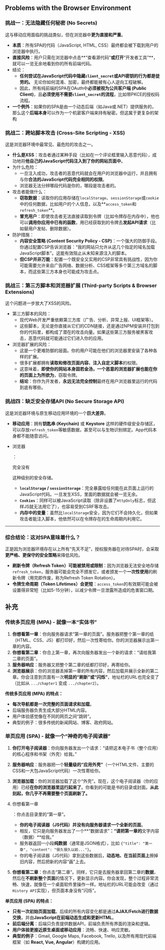 ## Problems with the Browser Environment

### 挑战一：无法隐藏任何秘密 (No Secrets)

这与移动应用面临的挑战类似，但在浏览器中**更为直接和严重**。

- **本质**：所有SPA的代码（JavaScript, HTML, CSS）最终都会被下载到用户的浏览器中执行。
- **直接风险**：用户只需在浏览器中点击**“查看源代码”**或打开**“开发者工具”**，就可以一览无余地看到你的所有前端代码。
- 结论：
  - **任何尝试在JavaScript代码中隐藏`client_secret`或API密钥的行为都是徒劳的。** 无论你如何混淆、加密，最终都能被有心人逆向工程破解。
  - 因此，所有纯前端的SPA在OAuth中**必须被视为公共客户端 (Public Client)**，且**必须使用不需要`client_secret`的流程**，比如带PKCE的授权码流程。
- **一个例外**：如果你的SPA是由一个动态后端（如Java或.NET）提供服务的，那么这个**后端本身**可以作为一个机密客户端来持有秘密。但这属于更复杂的架构

### 挑战二：跨站脚本攻击 (Cross-Site Scripting - XSS)

这是浏览器环境中最常见、最危险的攻击之一。

- **什么是XSS**：攻击者通过某种手段（比如在一个评论框里输入恶意代码），成功地将**他自己的JavaScript代码注入到了你的网站页面中**。
- 为什么危险：
  - 一旦注入成功，攻击者的恶意代码就会在用户的浏览器中运行，并且拥有与你**合法的JavaScript代码完全相同的权限**。
  - 浏览器无法分辨哪段代码是你的，哪段是攻击者的。
- 攻击者能做什么：
  - **窃取数据**：读取你的应用存储在`localStorage`、`sessionStorage`或`cookie`中的任何数据，比如用户的个人信息，以及**`access_token`和`refresh_token`**。
  - **冒充用户**：即使攻击者无法直接读取到令牌（比如令牌存在内存中），他也可以**调用你应用中已有的函数**，用已经获取到的令牌去**发起API请求**（比如替用户发帖、删除数据）。
- 防护措施：
  - **内容安全策略 (Content Security Policy - CSP)**：一个强大的防御手段。你通过配置CSP告诉浏览器：“我的网站只允许从这几个指定的域名加载JavaScript脚本”。这能有效阻止从未知来源注入的脚本。
  - **但CSP并非万能**：配置一个既安全又实用的CSP非常具有挑战性，因为你可能需要允许来自广告网络、数据分析、CSS框架等多个第三方域名的脚本，而这些第三方本身也可能成为攻击点。

### 挑战三：第三方脚本和浏览器扩展 (Third-party Scripts & Browser Extensions)

这个问题进一步放大了XSS的风险。

- 第三方脚本的风险：
  - 现代Web开发严重依赖第三方库（广告、分析、异常上报、UI框架等）。
  - 这些脚本，无论是你直接从它们的CDN链接，还是通过NPM安装并打包到你的代码里，都构成了潜在的攻击向量。如果这些第三方服务被黑客攻击，恶意代码就可能通过它们进入你的应用。
- 浏览器扩展的风险：
  - 这是一个更难防御的层面。你的用户可能在他们的浏览器里安装了各种各样的扩展。
  - 很多扩展都拥有**读取和修改页面内容、注入自定义脚本**的权限。
  - 这意味着，**即使你的网站本身固若金汤，一个恶意的浏览器扩展也能在你的页面上为所欲为**，窃取令牌。
  - **结论**：你作为开发者，**永远无法完全控制**最终在用户浏览器里运行的代码到底有哪些。

### 挑战四：缺乏安全存储API (No Secure Storage API)

这是浏览器环境与原生移动应用环境的一个**巨大差异**。

- **移动应用**：拥有**钥匙串 (Keychain)** 或 **Keystore** 这样的硬件级安全存储区，可以存放`refresh_token`等敏感数据，甚至可以与生物识别绑定。App代码本身都不能随意访问。

- 浏览器

  ：

  完全没有

  这种级别的安全存储。

  - **`localStorage` / `sessionStorage`**：完全暴露给任何能在此页面上运行的JavaScript代码。一旦发生XSS，里面的数据就会被一览无余。
  - **`Cookies`**：同样可以被JavaScript读取（除非设置了`HttpOnly`标志，但这样JS就无法用它了），也容易受到CSRF等攻击。
  - **内存中的变量**：虽然比`localStorage`安全，因为它们不会持久化，但如果攻击者能注入脚本，他依然可以在令牌存在的生命周期内利用它。

------

### 综合结论：这对SPA意味着什么？

正是因为浏览器环境存在以上所有“先天不足”，授权服务器在对待SPA时，会采取**更严格、更保守的安全策略**来降低风险。

- **刷新令牌（Refresh Token）可能被禁用或限制**：因为浏览器无法安全地存储`refresh_token`，服务器可能会完全不颁发它，或者颁发一个**一次性使用**的刷新令牌（用完即作废，称为Refresh Token Rotation）。
- **令牌生命周期（Token Lifetimes）会更短**：`access_token`的有效期可能会被设置得非常短（比如5-15分钟），以减少令牌一旦泄露所造成的危害窗口期。

## 补充

### 传统多页应用 (MPA) - 就像一本“实体书”

1. **你想看第一章**：你向服务器请求“第一章的页面”。服务器把整个第一章的纸（HTML、CSS、JS）都打印好，然后一次性寄给你。你的浏览器展示出第一章的内容。
2. **你想看第二章**：你合上第一章，再次向服务器发出一个新的请求：“请给我第二章的页面”。
3. **服务器响应**：服务器又把整个第二章的纸都打印好，再寄给你。
4. **浏览器展示**：你的浏览器丢掉第一章的所有内容，然后加载并展示全新的第二章。你会注意到页面有一次**明显的“刷新”或“闪烁”**，地址栏的URL也完全变了（比如从 `.../chapter1` 变成 `.../chapter2`）。

**传统多页应用 (MPA) 的特点：**

- **每次导航都是一次完整的页面请求和加载**。
- 后端服务器负责生成大部分HTML内容。
- 用户体验感觉像在不同的网页之间“跳转”。
- 典型的例子：很多传统的新闻网站、博客、政府网站。

### 单页应用 (SPA) - 就像一个“神奇的电子阅读器”

1. **你打开电子阅读器**：你向服务器发出一个请求：“请把这本电子书（整个应用）的核心程序和书架（外壳）给我。”

2. **服务器响应**：服务器把一个**轻量级的“应用外壳”**（一个HTML文件、主要的CSS和一大包JavaScript代码）一次性寄给你。

3. **浏览器加载**：你的浏览器加载了这个“外壳”。现在，这个电子阅读器（你的应用）已经**在你的浏览器里运行起来了**。你看到的可能是书的目录或封面。**从此刻起，你几乎不再需要整个页面刷新了。**

4. 你想看第一章

   ：你点击目录里的“第一章”。

   - **你的电子阅读器（JS代码）并没有向服务器请求一个全新的页面**。
   - 相反，它只是向服务器发出了一个**“数据请求”**：“请把第一章的**文字内容（数据）**给我。”
   - 服务器返回一小段**纯数据**（通常是JSON格式），比如 `{"title": "第一章", "content": "很久很久以前..."}`。
   - 你的电子阅读器（JS代码）拿到这些数据后，**动态地、在当前页面上**擦掉旧内容，然后把新的内容“画”上去。

5. **你想看第二章**：你点击“第二章”。同样，它只是去服务器拿回第二章的**数据**，然后在**不刷新整个页面**的情况下，更新显示内容。你会发现，整个过程非常流畅、快速，就像在一个桌面软件里操作一样。地址栏的URL可能会改变（通过`History API`实现），但页面本身没有“闪烁”。

**单页应用 (SPA) 的特点：**

- **只有一次初始页面加载**。后续的所有内容变化都是通过**AJAX/Fetch进行数据交换**，并由**JavaScript在前端动态生成和更新HTML**。
- **前后端分离**：后端只负责提供数据API，前端负责所有界面的渲染和逻辑。
- **用户体验更接近原生桌面或移动应用**：流畅、快速、响应灵敏。
- **典型的例子**：Gmail, Google Maps, Facebook, Trello, 以及所有用现代前端框架（如 **React, Vue, Angular**）构建的应用。
